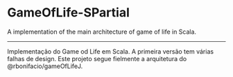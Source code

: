 # GameOfLife-SPartial
A implementation of the main architecture of game of life in Scala.

-------------
Implementação do Game od Life em Scala. A primeira versão tem várias falhas de design.
Este projeto segue fielmente a arquitetura do @rbonifacio/gameOfLifeJ.
